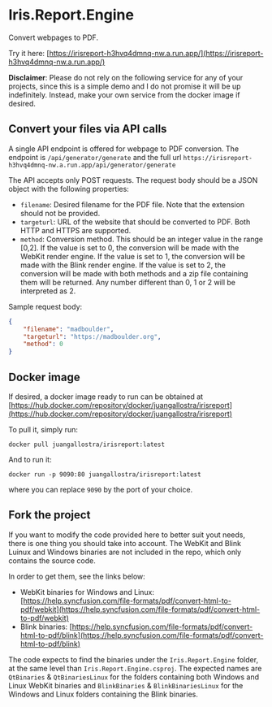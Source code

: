 # Iris.Report.Engine

Convert webpages to PDF. 

Try it here: [https://irisreport-h3hvq4dmnq-nw.a.run.app/](https://irisreport-h3hvq4dmnq-nw.a.run.app/)

**Disclaimer**: Please do not rely on the following service for any of your projects, since this is a simple demo and I do not promise it will be up indefinitely. Instead, make your own service from the docker image if desired.

## Convert your files via API calls
A single API endpoint is offered for webpage to PDF conversion. The endpoint is `/api/generator/generate` and the full url `https://irisreport-h3hvq4dmnq-nw.a.run.app/api/generator/generate`

The API accepts only POST requests. The request body should be a JSON object with the following properties:

* `filename`: Desired filename for the PDF file. Note that the extension should not be provided.
* `targeturl`: URL of the website that should be converted to PDF. Both HTTP and HTTPS are supported.
* `method`: Conversion method. This should be an integer value in the range [0,2]. If the value is set to 0, the conversion will be made with the WebKit render engine. If the value is set to 1, the conversion will be made with the Blink render engine. If the value is set to 2, the conversion will be made with both methods and a zip file containing them will be returned. Any number different than 0, 1 or 2 will be interpreted as 2.

Sample request body:

```JSON
{
    "filename": "madboulder",
    "targeturl": "https://madboulder.org",
    "method": 0
}
```
## Docker image

If desired, a docker image ready to run can be obtained at [https://hub.docker.com/repository/docker/juangallostra/irisreport](https://hub.docker.com/repository/docker/juangallostra/irisreport)

To pull it, simply run:

```
docker pull juangallostra/irisreport:latest
```

And to run it:

```
docker run -p 9090:80 juangallostra/irisreport:latest
```

where you can replace `9090` by the port of your choice.

## Fork the project

If you want to modify the code provided here to better suit yout needs, there is one thing you should take into account. The WebKit and Blink Luinux and Windows binaries are not included in the repo, which only contains the source code.

In order to get them, see the links below:
* WebKit binaries for Windows and Linux: [https://help.syncfusion.com/file-formats/pdf/convert-html-to-pdf/webkit](https://help.syncfusion.com/file-formats/pdf/convert-html-to-pdf/webkit)
* Blink binaries: [https://help.syncfusion.com/file-formats/pdf/convert-html-to-pdf/blink](https://help.syncfusion.com/file-formats/pdf/convert-html-to-pdf/blink)

The code expects to find the binaries under the `Iris.Report.Engine` folder, at the same level than `Iris.Report.Engine.csproj`. The expected names are `QtBinaries` & `QtBinariesLinux` for the folders containing both Windows and Linux WebKit binaries and `BlinkBinaries` & `BlinkBinariesLinux` for the Windows and Linux folders containing the Blink binaries.